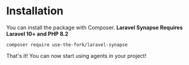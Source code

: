 # Installation

You can install the package with Composer. **Laravel Synapse Requires Laravel 10+ and PHP 8.2**

```
composer require use-the-fork/laravel-synapse
```

That's it! You can now start using agents in your project!
